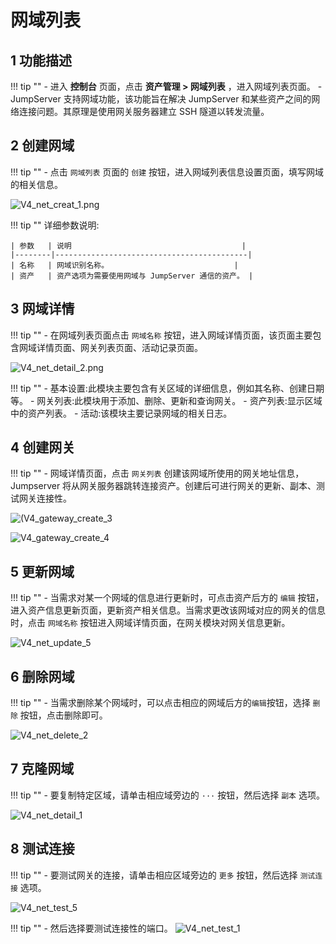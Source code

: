# 网域列表
## 1 功能描述
!!! tip ""
    - 进入 **控制台** 页面，点击 **资产管理 > 网域列表** ，进入网域列表页面。
    - JumpServer 支持网域功能，该功能旨在解决 JumpServer 和某些资产之间的网络连接问题。其原理是使用网关服务器建立 SSH 隧道以转发流量。

## 2 创建网域
!!! tip ""
    - 点击 `网域列表` 页面的 `创建` 按钮，进入网域列表信息设置页面，填写网域的相关信息。

![V4_net_creat_1.png](../../../../img/V4_net_creat_1.png)

!!! tip ""
    详细参数说明:

    | 参数   | 说明                                      |
    |--------|-------------------------------------------|
    | 名称   | 网域识别名称。                            |
    | 资产   | 资产选项为需要使用网域与 JumpServer 通信的资产。 |

## 3 网域详情
!!! tip ""
    - 在网域列表页面点击 `网域名称` 按钮，进入网域详情页面，该页面主要包含网域详情页面、网关列表页面、活动记录页面。

![V4_net_detail_2.png](../../../../img/V4_net_detail_2.png)

!!! tip ""
    - 基本设置:此模块主要包含有关区域的详细信息，例如其名称、创建日期等。
    - 网关列表:此模块用于添加、删除、更新和查询网关。
    - 资产列表:显示区域中的资产列表。
    - 活动:该模块主要记录网域的相关日志。

## 4 创建网关
!!! tip ""
    - 网域详情页面，点击 `网关列表` 创建该网域所使用的网关地址信息，Jumpserver 将从网关服务器跳转连接资产。创建后可进行网关的更新、副本、测试网关连接性。

![(V4_gateway_create_3](../../../../img/V4_gateway_create_3.png)

![V4_gateway_create_4](../../../../img/V4_gateway_create_4.png)

## 5 更新网域
!!! tip ""
    - 当需求对某一个网域的信息进行更新时，可点击资产后方的 `编辑` 按钮，进入资产信息更新页面，更新资产相关信息。当需求更改该网域对应的网关的信息时，点击 `网域名称` 按钮进入网域详情页面，在网关模块对网关信息更新。

![V4_net_update_5](../../../../img/V4_net_update_5.png)

## 6 删除网域
!!! tip ""
    - 当需求删除某个网域时，可以点击相应的网域后方的`编辑`按钮，选择 `删除` 按钮，点击删除即可。

![V4_net_delete_2](../../../../img/V4_net_delete_2.png)

## 7 克隆网域
!!! tip ""
    - 要复制特定区域，请单击相应域旁边的 `···` 按钮，然后选择 `副本` 选项。

![V4_net_detail_1](../../../../img/V4_net_clone_1.png)

## 8 测试连接
!!! tip ""
    - 要测试网关的连接，请单击相应区域旁边的 `更多` 按钮，然后选择 `测试连接` 选项。

![V4_net_test_5](../../../../img/V4_net_test_5.png)

!!! tip ""
    - 然后选择要测试连接性的端口。
![V4_net_test_1](../../../../img/V4_net_test_1.png)